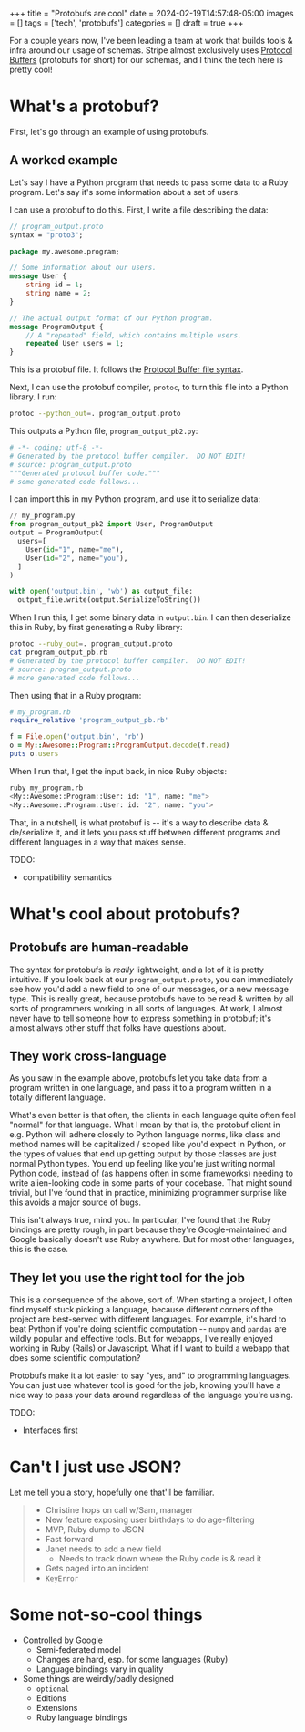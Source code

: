 +++
title = "Protobufs are cool"
date = 2024-02-19T14:57:48-05:00
images = []
tags = ['tech', 'protobufs']
categories = []
draft = true
+++

For a couple years now, I've been leading a team at work that builds tools & infra around our usage of schemas. Stripe almost exclusively uses [Protocol Buffers](https://protobuf.dev) (protobufs for short) for our schemas, and I think the tech here is pretty cool!

<!--more-->

# What's a protobuf?

First, let's go through an example of using protobufs.

## A worked example

Let's say I have a Python program that needs to pass some data to a Ruby program. Let's say it's some information about a set of users.

I can use a protobuf to do this. First, I write a file describing the data:

```protobuf
// program_output.proto
syntax = "proto3";

package my.awesome.program;

// Some information about our users.
message User {
    string id = 1;
    string name = 2;
}

// The actual output format of our Python program.
message ProgramOutput {
    // A "repeated" field, which contains multiple users.
    repeated User users = 1;
}
```

This is a protobuf file. It follows the [Protocol Buffer file syntax](https://protobuf.dev/programming-guides/proto3/).

Next, I can use the protobuf compiler, `protoc`, to turn this file into a Python library. I run:

```bash
protoc --python_out=. program_output.proto
```

This outputs a Python file, `program_output_pb2.py`:
```python
# -*- coding: utf-8 -*-
# Generated by the protocol buffer compiler.  DO NOT EDIT!
# source: program_output.proto
"""Generated protocol buffer code."""
# some generated code follows...
```

I can import this in my Python program, and use it to serialize data:
```python
// my_program.py
from program_output_pb2 import User, ProgramOutput
output = ProgramOutput(
  users=[
    User(id="1", name="me"),
    User(id="2", name="you"),
  ]
)

with open('output.bin', 'wb') as output_file:
  output_file.write(output.SerializeToString())
```

When I run this, I get some binary data in `output.bin`. I can then deserialize this in Ruby, by first generating a Ruby library:
```bash
protoc --ruby_out=. program_output.proto
cat program_output_pb.rb
# Generated by the protocol buffer compiler.  DO NOT EDIT!
# source: program_output.proto
# more generated code follows...
```

Then using that in a Ruby program:
```ruby
# my_program.rb
require_relative 'program_output_pb.rb'

f = File.open('output.bin', 'rb')
o = My::Awesome::Program::ProgramOutput.decode(f.read)
puts o.users
```

When I run that, I get the input back, in nice Ruby objects:
```bash
ruby my_program.rb
<My::Awesome::Program::User: id: "1", name: "me">
<My::Awesome::Program::User: id: "2", name: "you">
```

That, in a nutshell, is what protobuf is -- it's a way to describe data & de/serialize it, and it lets you pass stuff between different programs and different languages in a way that makes sense.

TODO:
- compatibility semantics

# What's cool about protobufs?

## Protobufs are human-readable

The syntax for protobufs is _really_ lightweight, and a lot of it is pretty intuitive. If you look back at our `program_output.proto`, you can immediately see how you'd add a new field to one of our messages, or a new message type. This is really great, because protobufs have to be read & written by all sorts of programmers working in all sorts of languages. At work, I almost never have to tell someone how to express something in protobuf; it's almost always other stuff that folks have questions about.

## They work cross-language

As you saw in the example above, protobufs let you take data from a program written in one language, and pass it to a program written in a totally different language.

What's even better is that often, the clients in each language quite often feel "normal" for that language. What I mean by that is, the protobuf client in e.g. Python will adhere closely to Python language norms, like class and method names will be capitalized / scoped like you'd expect in Python, or the types of values that end up getting output by those classes are just normal Python types. You end up feeling like you're just writing normal Python code, instead of (as happens often in some frameworks) needing to write alien-looking code in some parts of your codebase. That might sound trivial, but I've found that in practice, minimizing programmer surprise like this avoids a major source of bugs.

This isn't always true, mind you. In particular, I've found that the Ruby bindings are pretty rough, in part because they're Google-maintained and Google basically doesn't use Ruby anywhere. But for most other languages, this is the case.

## They let you use the right tool for the job

This is a consequence of the above, sort of. When starting a project, I often find myself stuck picking a language, because different corners of the project are best-served with different languages. For example, it's hard to beat Python if you're doing scientific computation -- `numpy` and `pandas` are wildly popular and effective tools. But for webapps, I've really enjoyed working in Ruby (Rails) or Javascript. What if I want to build a webapp that does some scientific computation?

Protobufs make it a lot easier to say "yes, and" to programming languages. You can just use whatever tool is good for the job, knowing you'll have a nice way to pass your data around regardless of the language you're using.

TODO:
- Interfaces first

# Can't I just use JSON?

Let me tell you a story, hopefully one that'll be familiar.

> - Christine hops on call w/Sam, manager
> - New feature exposing user birthdays to do age-filtering
> - MVP, Ruby dump to JSON
> - Fast forward
> - Janet needs to add a new field
>   - Needs to track down where the Ruby code is & read it
> - Gets paged into an incident
> - `KeyError`

# Some not-so-cool things

- Controlled by Google
    - Semi-federated model
    - Changes are hard, esp. for some languages (Ruby)
    - Language bindings vary in quality
- Some things are weirdly/badly designed
    - `optional`
    - Editions
    - Extensions
    - Ruby language bindings
